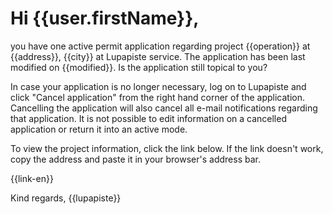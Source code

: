# Hi {{user.firstName}},

you have one active permit application regarding project  {{operation}} at {{address}}, {{city}} at Lupapiste service. The application has been last modified on {{modified}}. Is the application still topical to you?

In case your application is no longer necessary, log on to Lupapiste and click "Cancel application" from the right hand corner of the application. Cancelling the application will also cancel all e-mail notifications regarding that application. It is not possible to edit information on a cancelled application or return it into an active mode.

To view the project information, click the link below. If the link doesn't work, copy the address and paste it in your browser's address bar.

{{link-en}}

Kind regards,
{{lupapiste}}